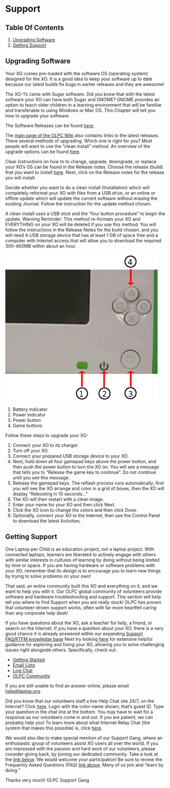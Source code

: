 # Support
## Table Of Contents
1. [Upgrading Software](#UPGRADING-SOFTWARE)
2. [Getting Support](#GETTING-SUPPORT)

## <a link="UPGRADING-SOFTWARE"></a> Upgrading Software
Your XO comes pre-loaded with the software OS (operating system) designed for the XO. It is a good idea to keep your software up to date because our latest builds fix bugs in earlier releases and they are awesome!

The XO-1’s came with Sugar software. Did you know that with the latest software your XO can have both Sugar and GNOME? GNOME provides an option to teach older children in a learning environment that will be familiar and transferable to using Windows or Mac OS. This Chapter will tell you how to upgrade your software.

The Software Releases can be found [here](http://wiki.laptop.org/go/Releases).

The [main page of the OLPC Wiki](http://wiki.laptop.org/) also contains links to the latest releases. 
There several methods of upgrading. Which one is right for you? Most people will want to use the “clean install” method. An overview of the upgrade options can be found [here](http://wiki.laptop.org/go/Updating_the_XO).

Clear instructions on how to to change, upgrade, downgrade, or replace your XO’s OS can be found in the Release notes. Choose the release (build) that you want to install [here](http://wiki.laptop.org/go/Releases). Next, click on the Release notes for the release you will install.

Decide whether you want to do a clean install (Installation) which will completely reformat your XO with files from a USB drive, or an online or offline update which will update the current software without erasing the existing Journal. Follow the instruction for the update method chosen.

A clean install uses a USB stick and the “four button procedure” to begin the update. Warning Reminder: This method re-formats your XO and EVERYTHING on your XO will be deleted if you use this method. You will follow the instructions in the Release Notes for the build chosen, and you will need A USB storage device that has at least 1 GB of space free and a computer with Internet access that will allow you to download the required 300-400MB within about an hour.

![Buttons On XO Laptop](assets/UpgradingXOInstructions.jpg)

1. Battery indicator
2. Power indicator
3. Power button
4. Game buttons

Follow these steps to upgrade your XO-
1. Connect your XO to its charger.
2. Turn off your XO.
3. Connect your prepared USB storage device to your XO.
4. Next, hold down all four gamepad keys above the power button, and then push the power button to turn the XO on. You will see a message that tells you to “Release the game key to continue”. Do not continue until you see this message.
5. Release the gamepad keys. The reflash process runs automatically; first you will see the XO arrange and color in a grid of boxes, then the XO will display “Rebooting in 10 seconds...”
6. The XO will then restart with a clean image.
7. Enter your name for your XO and then click Next.
8. Click the XO icon to change the colors and then click Done.
9. Optionally, connect your XO to the Internet, then use the Control Panel to download the latest Activities.

## <a link="GETTING-SUPPORT"></a> Getting Support
One Laptop per Child is an education project, not a laptop project. With connected laptops, learners are liberated to actively engage with others with similar interests in cultures of learning by doing without being limited by time or space. If you are having hardware or software problems with your XO, remember that its design is to encourage you to learn new things by trying to solve problems on your own!

That said, an entire community built this XO and everything on it, and we want to help you with it. Our OLPC global community of volunteers provide software and hardware troubleshooting and support. This section will help tell you where to find Support when you are really stuck! OLPC has proven that volunteer-driven support works, often with far more heartfelt caring than any corporate help desk!

If you have questions about the XO, ask a teacher for help, a friend, or search on the Internet. If you have a question about your XO, there is a very good chance it is already answered within our expanding [Support FAQ/RTFM knowledge base](http://wiki.laptop.org/go/Support_FAQ)
Next try looking [here](http://support.laptop.org) for extensive helpful guidance for exploring and fixing your XO, allowing you to solve challenging issues right alongside others. Specifically, check out:
  * [Getting Started](http://laptop.org/start)
  * [Email Lists](http://lists.laptop.org)
  * [Live Chat](http://forum.laptop.org/chat)
  * [OLPC Community](http://wiki.laptop.org)

If you are still unable to find an answer online, please email help@laptop.org.

Did you know that our volunteers staff a live Help Chat site 24/7, on the Internet? Click [here](http://forum.laptop.org/chat). Login with the color-name shown; that’s guest ID. Type your question in the chat line at the bottom. You may have to wait for a response as our volunteers come in and out. If you are patient, we can probably help you! To learn more about what Internet Relay Chat (the system that makes this possible) is, click [here](http://wiki.laptop.org/go/IRC).

We would also like to make special mention of our Support Gang, where an enthusiastic group of volunteers assist XO users all over the world. If you are impressed with the passion and hard work of our volunteers, please consider giving back, by joining our dedicated community. Take a look at the [link below](http://wiki.laptop.org/go/Support_Gang). We would welcome your participation! Be sure to review the Frequently Asked Questions (FAQ) [link above](http://wiki.laptop.org/go/Support_FAQ). Many of us join and “learn by doing.”

Thanks very much! OLPC Support Gang
